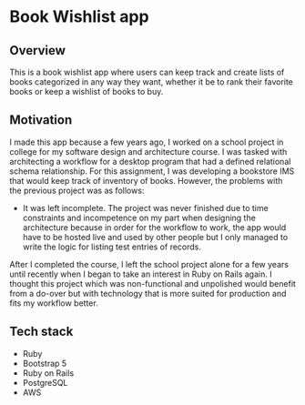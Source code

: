 # Book Wishlist app

## Overview

This is a book wishlist app where users can keep track and create lists of books categorized in any way they want, whether it be to rank their favorite books or keep a wishlist of books to buy.

## Motivation

I made this app because a few years ago, I worked on a school project in college for my software design and architecture course. 
I was tasked with architecting a workflow for a desktop program that had a defined relational schema relationship. 
For this assignment, I was developing a bookstore IMS that would keep track of inventory of books. However, the problems with the previous project was as follows:

- It was left incomplete. The project was never finished due to time constraints and incompetence on my part when designing the architecture because in order for the workflow to work, the app would have to be hosted live and used by other people but I only managed to write the logic for listing test entries of records. 

After I completed the course, I left the school project alone for a few years until recently when I began to take an interest in Ruby on Rails again. I thought this project which was non-functional and unpolished would benefit from a do-over but with technology that is more suited for production and fits my workflow better.


## Tech stack
- Ruby
- Bootstrap 5
- Ruby on Rails
- PostgreSQL
- AWS